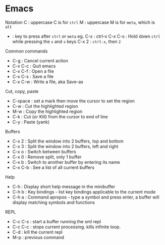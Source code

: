 # Emacs

Notation
C : uppercase C is for `ctrl`
M : uppercase M is for `meta`, which is `alt`
- : key to press after `ctrl` or `meta`
    eg. C-x : ctrl-x
C-x C-s : Hold down `ctrl` while pressing the `x` and `s` keys
C-x 2   : `ctrl-x`, then `2`

Common commands
- C-g : Cancel current action
- C-x C-c : Quit emacs
- C-x C-f : Open a file
- C-x C-s : Save a file
- C-x C-w : Write a file, aka Save-as

Cut, copy, paste
- C-space : set a mark then move the cursor to set the region
- C-w : Cut the highlighted region
- M-w : Copy the highlighted region
- C-k : Cut (or Kill) from the cursor to end of line
- C-y : Paste (yank)

Buffers
- C-x 2 : Split the window into 2 buffers, top and bottom
- C-x 3 : Split the window into 2 buffers, left and right
- C-x o : Switch between buffers
- C-x 0 : Remove split, only 1 buffer
- C-x b : Switch to another buffer by entering its name
- C-x C-b : See a list of all current buffers

Help
- C-h : Display short help message in the minibuffer
- C-h b : Key bindings - list key bindings applicable to the current mode
- C-h a : Command apropos - type a symbol and press enter, a buffer will display matching symbols and functions

REPL
- C-c C-s : start a buffer running the sml repl
- C-c C-c : stops current processing. kills infinite loop.
- C-d : kill the current repl
- M-p : previous command